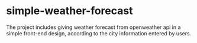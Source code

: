 # simple-weather-forecast

The project includes giving weather forecast from openweather api in a simple front-end design, according to the city information entered by users.
